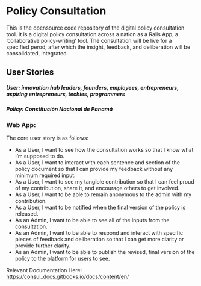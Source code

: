 # Policy Consultation 

This is the opensource code repository of the digital policy consultation tool. It is a digital policy consultation across a nation as a Rails App, a ‘collaborative policy-writing’ tool. The consultation will be live for a specified perod, after which the insight, feedback, and deliberation will be consolidated, integrated.

## User Stories

##### User: innovation hub leaders, founders, employees, entrepreneurs, aspiring entrepreneurs, techies, programmers 

##### Policy: Constitución Nacional de Panamá

### Web App: 
The core user story is as follows: 

* As a User, I want to see how the consultation works so that I know what I’m supposed to do.
* As a User, I want to interact with each sentence and section of the policy document so that I can provide my feedback without any minimum required input. 
* As a User, I want to see my tangible contribution so that I can feel proud of my contribution, share it, and encourage others to get involved. 
* As a User, I want to be able to remain anonymous to the admin with my contribution. 
* As a User, I want to be notified when the final version of the policy is released. 
* As an Admin, I want to be able to see all of the inputs from the consultation.
* As an Admin, I want to be able to respond and interact with specific pieces of feedback and deliberation so that I can get more clarity or provide further clarity. 
* As an Admin, I want to be able to publish the revised, final version of the policy to the platform for users to see.

Relevant Documentation Here: https://consul_docs.gitbooks.io/docs/content/en/
